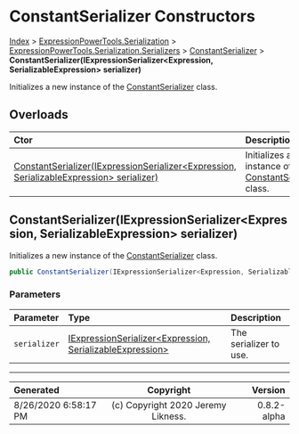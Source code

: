 ﻿# ConstantSerializer Constructors

[Index](../index.md) > [ExpressionPowerTools.Serialization](ExpressionPowerTools.Serialization.a.md) > [ExpressionPowerTools.Serialization.Serializers](ExpressionPowerTools.Serialization.Serializers.n.md) > [ConstantSerializer](ExpressionPowerTools.Serialization.Serializers.ConstantSerializer.cs.md) > **ConstantSerializer(IExpressionSerializer&lt;Expression, SerializableExpression> serializer)**

Initializes a new instance of the [ConstantSerializer](ExpressionPowerTools.Serialization.Serializers.ConstantSerializer.cs.md) class.

## Overloads

| Ctor | Description |
| :-- | :-- |
| [ConstantSerializer(IExpressionSerializer&lt;Expression, SerializableExpression> serializer)](#constantserializeriexpressionserializerexpression-serializableexpression-serializer) | Initializes a new instance of the [ConstantSerializer](ExpressionPowerTools.Serialization.Serializers.ConstantSerializer.cs.md) class. |

## ConstantSerializer(IExpressionSerializer&lt;Expression, SerializableExpression> serializer)

Initializes a new instance of the [ConstantSerializer](ExpressionPowerTools.Serialization.Serializers.ConstantSerializer.cs.md) class.

```csharp
public ConstantSerializer(IExpressionSerializer<Expression, SerializableExpression> serializer)
```

### Parameters

| Parameter | Type | Description |
| :-- | :-- | :-- |
| `serializer` | [IExpressionSerializer&lt;Expression, SerializableExpression>](ExpressionPowerTools.Serialization.Signatures.IExpressionSerializer`2.i.md) | The serializer to use. |



---

| Generated | Copyright | Version |
| :-- | :-: | --: |
| 8/26/2020 6:58:17 PM | (c) Copyright 2020 Jeremy Likness. | 0.8.2-alpha |
